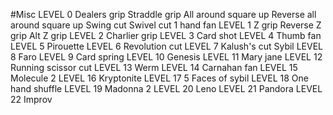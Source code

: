 #Misc 
LEVEL 0
Dealers grip 
Straddle grip 
All around square up 
Reverse all around square up 
Swing cut
Swivel cut 
1 hand fan
LEVEL 1
Z grip 
Reverse Z grip
Alt Z grip
LEVEL 2 
Charlier grip 
LEVEL 3
Card shot
LEVEL 4
Thumb fan
LEVEL 5
Pirouette 
LEVEL 6
Revolution cut
LEVEL 7
Kalush's cut
Sybil
LEVEL 8
Faro
LEVEL 9
Card spring 
LEVEL 10
Genesis
LEVEL 11
Mary jane
LEVEL 12
Running scissor cut
LEVEL 13
Werm
LEVEL 14
Carnahan fan
LEVEL 15
Molecule 2
LEVEL 16
Kryptonite 
LEVEL 17
5 Faces of sybil
LEVEL 18
One hand shuffle 
LEVEL 19
Madonna 2 
LEVEL 20
Leno
LEVEL 21
Pandora 
LEVEL 22
Improv 